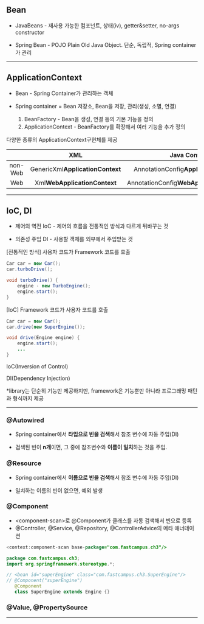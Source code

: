 ## Bean

- JavaBeans - 재사용 가능한 컴포넌트, 상태(iv), getter&setter, no-args constructor

- Spring Bean - POJO Plain Old Java Object. 단순, 독립적, Spring container가 관리

---

## ApplicationContext

- Bean - Spring Container가 관리하는 객체

- Spring container = Bean 저장소, Bean을 저장, 관리(생성, 소멸, 연결)
  1. BeanFactory - Bean을 생성, 연결 등의 기본 기능을 정의
  2. ApplicationContext - BeanFactory를 확장해서 여러 기능을 추가 정의

다양한 종류의 ApplicationContext구현체를 제공

||XML|Java Config|
|:---:|:---:|:---:|
|non-Web|GenericXml**ApplicationContext**|AnnotationConfig**ApplicationContext**|
|Web|Xml**WebApplicationContext**|AnnotationConfig**WebApplicationContext**|

---

## IoC, DI

- 제어의 역전 IoC - 제어의 흐름을 전통적인 방식과 다르게 뒤바꾸는 것

- 의존성 주입 DI - 사용할 객체를 외부에서 주입받는 것

[전통적인 방식] 사용자 코드가 Framework 코드를 호출

```java
Car car = new Car();
car.turboDrive();

void turboDrive() {
    engine - new TurboEngine();
    engine.start();
}
```

[IoC] Framework 코드가 사용자 코드를 호출

```java
Car car = new Car();
car.drive(new SuperEngine());

void drive(Engine engine) {
    engine.start();
    ...
}
```

IoC(Inversion of Control)

DI(Dependency Injection)

*library는 단순히 기능만 제공하지만, framework은 기능뿐만 아니라 프로그래밍 패턴과 형식까지 제공

---

### @Autowired

- Spring container에서 **타입으로 빈을 검색**해서 참조 변수에 자동 주입(DI)

- 검색된 빈이 **n개**이면, 그 중에 참조변수와 **이름이 일치**하는 것을 주입.

### @Resource

- Spring container에서 **이름으로 빈을 검색**해서 참조 변수에 자동 주입(DI)

- 일치하는 이름의 빈이 없으면, 예외 발생

### @Component

- \<component-scan\>로 @Component가 클래스를 자동 검색해서 빈으로 등록
- @Controller, @Service, @Repository, @ControllerAdvice의 메타 애너테이션

```java
<context:component-scan base-package="com.fastcampus.ch3"/>
````

```java
package com.fastcampus.ch3;
import org.springframework.stereotype.*;

// <bean id="superEngine" class="com.fastcampus.ch3.SuperEngine"/>
// @Component("superEngine")
   @Component
   class SuperEngine extends Engine {}
```

### @Value, @PropertySource

---